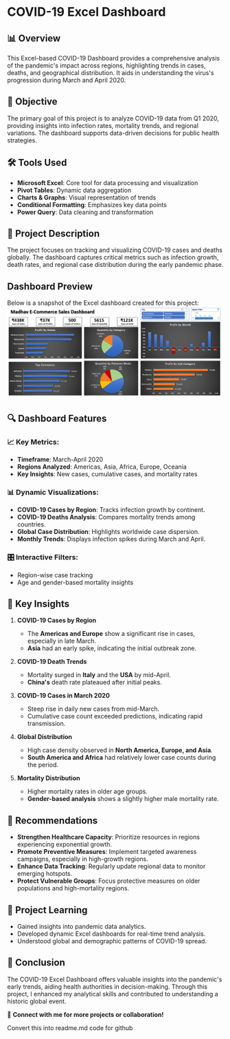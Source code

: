 # COVID-19 Excel Dashboard

## 📊 Overview
This Excel-based COVID-19 Dashboard provides a comprehensive analysis of the pandemic's impact across regions, highlighting trends in cases, deaths, and geographical distribution. It aids in understanding the virus's progression during March and April 2020.

## 🎯 Objective
The primary goal of this project is to analyze COVID-19 data from Q1 2020, providing insights into infection rates, mortality trends, and regional variations. The dashboard supports data-driven decisions for public health strategies.

## 🛠️ Tools Used
- **Microsoft Excel**: Core tool for data processing and visualization
- **Pivot Tables**: Dynamic data aggregation
- **Charts & Graphs**: Visual representation of trends
- **Conditional Formatting**: Emphasizes key data points
- **Power Query**: Data cleaning and transformation

## 📝 Project Description
The project focuses on tracking and visualizing COVID-19 cases and deaths globally. The dashboard captures critical metrics such as infection growth, death rates, and regional case distribution during the early pandemic phase.

## Dashboard Preview
Below is a snapshot of the Excel dashboard created for this project:
![Madhav E-Commerce Sales Dashboard](https://github.com/amitkr209/Excel_Projects/blob/main/Madhav%20E-Commerce%20Sales%20Excel%20Dashboard/images/Dashboard%20Image.png)


## 🔍 Dashboard Features

### 📈 Key Metrics:
- **Timeframe**: March-April 2020
- **Regions Analyzed**: Americas, Asia, Africa, Europe, Oceania
- **Key Insights**: New cases, cumulative cases, and mortality rates

### 📊 Dynamic Visualizations:
- **COVID-19 Cases by Region**: Tracks infection growth by continent.
- **COVID-19 Deaths Analysis**: Compares mortality trends among countries.
- **Global Case Distribution**: Highlights worldwide case dispersion.
- **Monthly Trends**: Displays infection spikes during March and April.

### 🎛️ Interactive Filters:
- Region-wise case tracking
- Age and gender-based mortality insights

## 🔑 Key Insights

1. **COVID-19 Cases by Region**
   - The **Americas and Europe** show a significant rise in cases, especially in late March.
   - **Asia** had an early spike, indicating the initial outbreak zone.

2. **COVID-19 Death Trends**
   - Mortality surged in **Italy** and the **USA** by mid-April.
   - **China's** death rate plateaued after initial peaks.

3. **COVID-19 Cases in March 2020**
   - Steep rise in daily new cases from mid-March.
   - Cumulative case count exceeded predictions, indicating rapid transmission.

4. **Global Distribution**
   - High case density observed in **North America, Europe, and Asia**.
   - **South America and Africa** had relatively lower case counts during the period.

5. **Mortality Distribution**
   - Higher mortality rates in older age groups.
   - **Gender-based analysis** shows a slightly higher male mortality rate.

## 📢 Recommendations

- **Strengthen Healthcare Capacity**: Prioritize resources in regions experiencing exponential growth.
- **Promote Preventive Measures**: Implement targeted awareness campaigns, especially in high-growth regions.
- **Enhance Data Tracking**: Regularly update regional data to monitor emerging hotspots.
- **Protect Vulnerable Groups**: Focus protective measures on older populations and high-mortality regions.

## 🚀 Project Learning
- Gained insights into pandemic data analytics.
- Developed dynamic Excel dashboards for real-time trend analysis.
- Understood global and demographic patterns of COVID-19 spread.

## 🏁 Conclusion
The COVID-19 Excel Dashboard offers valuable insights into the pandemic's early trends, aiding health authorities in decision-making. Through this project, I enhanced my analytical skills and contributed to understanding a historic global event.

🔗 **Connect with me for more projects or collaboration!**

Convert this into readme.md code for github